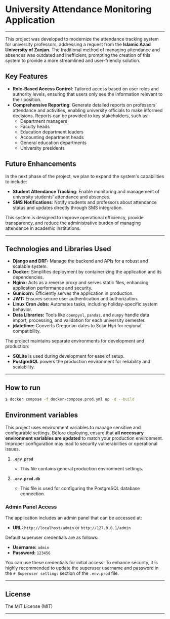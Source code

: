 # University Attendance Monitoring Application

---

This project was developed to modernize the attendance tracking system for university professors, addressing a request from the **Islamic Azad University of Zanjan**. The traditional method of managing attendance and absences was outdated and inefficient, prompting the creation of this system to provide a more streamlined and user-friendly solution.

## Key Features

- **Role-Based Access Control**: Tailored access based on user roles and authority levels, ensuring that users only see the information relevant to their position.
- **Comprehensive Reporting**: Generate detailed reports on professors’ attendance and activities, enabling university officials to make informed decisions. Reports can be provided to key stakeholders, such as:
  - Department managers
  - Faculty heads
  - Education department leaders
  - Accounting department heads
  - General education departments
  - University presidents

## Future Enhancements

In the next phase of the project, we plan to expand the system's capabilities to include:
- **Student Attendance Tracking**: Enable monitoring and management of university students' attendance and absences.
- **SMS Notifications**: Notify students and professors about attendance status and updates directly through SMS integration.

This system is designed to improve operational efficiency, provide transparency, and reduce the administrative burden of managing attendance in academic institutions.

---

## Technologies and Libraries Used  

- **Django and DRF:** Manage the backend and APIs for a robust and scalable system.  
- **Docker:** Simplifies deployment by containerizing the application and its dependencies.  
- **Nginx:** Acts as a reverse proxy and serves static files, enhancing application performance and security.
- **Gunicorn:** Efficiently serves the application in production.  
- **JWT:** Ensures secure user authentication and authorization.  
- **Linux Cron Jobs:** Automates tasks, including holiday-specific system behavior.  
- **Data Libraries:** Tools like `openpyxl`, `pandas`, and `numpy` handle data import, processing, and validation for each university semester.  
- **jdatetime:** Converts Gregorian dates to Solar Hijri for regional compatibility.   


The project maintains separate environments for development and production:  
- **SQLite** is used during development for ease of setup.  
- **PostgreSQL** powers the production environment for reliability and scalability.  

---
## How to run

```bash
$ docker compose -f docker-compose.prod.yml up -d --build
```

## Environment variables
This project uses environment variables to manage sensitive and configurable settings.
Before deploying, ensure that **all necessary environment variables are updated** to match your production environment. 
Improper configuration may lead to security vulnerabilities or operational issues.    

1. **`.env.prod`**  
   - This file contains general production environment settings.  

2. **`.env.prod.db`**  
   - This file is used for configuring the PostgreSQL database connection.  

### Admin Panel Access  

The application includes an admin panel that can be accessed at:  
- **URL:** `http://localhost/admin` or `http://127.0.0.1/admin`  

Default superuser credentials are as follows:  
- **Username:** `admin`  
- **Password:** `123456`  

You can use these credentials for initial access. To enhance security, it is highly recommended to update the superuser username and password in the `# Superuser settings` section of the `.env.prod` file.  

---  

## License
The MIT License (MIT)

---
